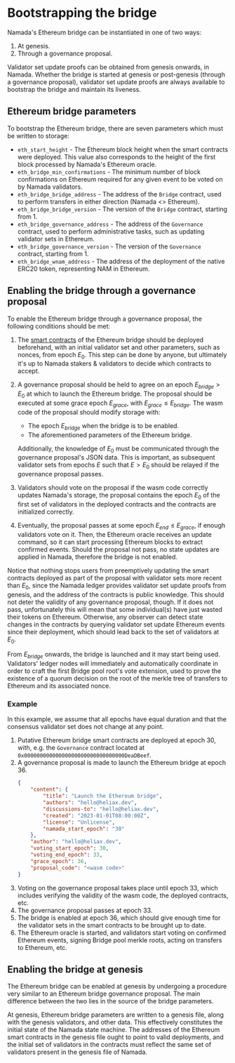 # Bootstrapping the bridge

Namada's Ethereum bridge can be instantiated in one of two ways:

1. At genesis.
2. Through a governance proposal.

Validator set update proofs can be obtained from genesis onwards, in Namada.
Whether the bridge is started at genesis or post-genesis (through a governance
proposal), validator set update proofs are always available to bootstrap the
bridge and maintain its liveness.

## Ethereum bridge parameters

To bootstrap the Ethereum bridge, there are seven parameters which
must be written to storage:

- `eth_start_height` - The Ethereum block height when the smart contracts
  were deployed. This value also corresponds to the height of the first
  block processed by Namada's Ethereum oracle.
- `eth_bridge_min_confirmations` - The minimum number of block confirmations
  on Ethereum required for any given event to be voted on by Namada validators.
- `eth_bridge_bridge_address` - The address of the `Bridge` contract, used to
  perform transfers in either direction (Namada <> Ethereum).
- `eth_bridge_bridge_version` - The version of the `Bridge` contract, starting
  from 1.
- `eth_bridge_governance_address` - The address of the `Governance` contract,
  used to perform administrative tasks, such as updating validator sets in
  Ethereum.
- `eth_bridge_governance_version` - The version of the `Governance` contract,
  starting from 1.
- `eth_bridge_wnam_address` - The address of the deployment of the native
  ERC20 token, representing NAM in Ethereum.

## Enabling the bridge through a governance proposal

To enable the Ethereum bridge through a governance proposal, the following
conditions should be met:

1. The [smart contracts](./ethereum_smart_contracts.md) of the Ethereum bridge
   should be deployed beforehand, with an initial validator set and other parameters,
   such as nonces, from epoch $E_0$. This step can be done by anyone, but ultimately
   it's up to Namada stakers & validators to decide which contracts to accept.
2. A governance proposal should be held to agree on an epoch $E_{bridge} > E_0$ at
   which to launch the Ethereum bridge. The proposal should be executed at some
   grace epoch $E_{grace}$, with $E_{grace} \le E_{bridge}$. The wasm code of
   the proposal should modify storage with:

    - The epoch $E_{bridge}$ when the bridge is to be enabled.
    - The aforementioned parameters of the Ethereum bridge.

   Additionally, the knowledge of $E_0$ must be communicated through the governance
   proposal's JSON data. This is important, as subsequent validator sets from epochs
   $E$ such that $E > E_0$ should be relayed if the governance proposal passes.
3. Validators should vote on the proposal if the wasm code correctly updates
   Namada's storage, the proposal contains the epoch $E_0$ of the first set of
   validators in the deployed contracts and the contracts are initialized correctly.
4. Eventually, the proposal passes at some epoch $E_{end} \le E_{grace}$, if enough
   validators vote on it. Then, the Ethereum oracle receives an update command, so it
   can start processing Ethereum blocks to extract confirmed events. Should the proposal
   not pass, no state updates are applied in Namada, therefore the bridge is not enabled.

Notice that nothing stops users from preemptively updating the smart contracts
deployed as part of the proposal with validator sets more recent than $E_0$, since
the Namada ledger provides validator set update proofs from genesis, and the address of
the contracts is public knowledge. This should not deter the validity of any
governance proposal, though. If it does not pass, unfortunately this will mean
that some individual(s) have just wasted their tokens on Ethereum. Otherwise,
any observer can detect state changes in the contracts by querying validator set
update Ethereum events since their deployment, which should lead back to the
set of validators at $E_0$.

From $E_{bridge}$ onwards, the bridge is launched and it may start being used.
Validators' ledger nodes will immediately and automatically coordinate in order
to craft the first Bridge pool root's vote extension, used to prove the existence
of a quorum decision on the root of the merkle tree of transfers to Ethereum and
its associated nonce.

### Example

In this example, we assume that all epochs have equal duration and that
the consensus validator set does not change at any point.

1. Putative Ethereum bridge smart contracts are deployed at epoch $30$, with, e.g.
   the `Governance` contract located at `0x00000000000000000000000000000000DeaDBeef`.
2. A governance proposal is made to launch the Ethereum bridge at epoch $36$.
    ```json
    {
        "content": {
            "title": "Launch the Ethereum bridge",
            "authors": "hello@heliax.dev",
            "discussions-to": "hello@heliax.dev",
            "created": "2023-01-01T08:00:00Z",
            "license": "Unlicense",
            "namada_start_epoch": "30"
        },
        "author": "hello@heliax.dev",
        "voting_start_epoch": 30,
        "voting_end_epoch": 33,
        "grace_epoch": 36,
        "proposal_code": "<wasm code>"
    }
    ```
3. Voting on the governance proposal takes place until epoch $33$,
   which includes verifying the validity of the wasm code, the
   deployed contracts, etc.
4. The governance proposal passes at epoch $33$.
5. The bridge is enabled at epoch $36$, which should give enough time for the
   validator sets in the smart contracts to be brought up to date.
6. The Ethereum oracle is started, and validators start voting on confirmed
   Ethereum events, signing Bridge pool merkle roots, acting on transfers
   to Ethereum, etc.

## Enabling the bridge at genesis

The Ethereum bridge can be enabled at genesis by undergoing a procedure
very similar to an Ethereum bridge governance proposal. The main difference
between the two lies in the source of the bridge parameters.

At genesis, Ethereum bridge parameters are written to a genesis file, along
with the genesis validators, and other data. This effectively constitutes the
initial state of the Namada state machine. The addresses of the Ethereum smart
contracts in the genesis file ought to point to valid deployments, and the initial
set of validators in the contracts must reflect the same set of validators present
in the genesis file of Namada.
